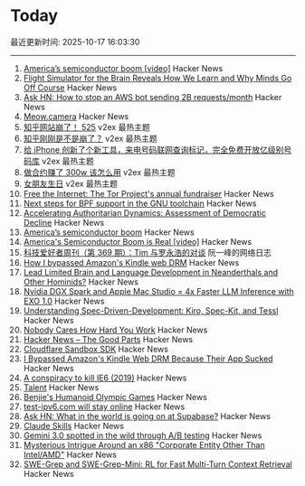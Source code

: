 # Today

最近更新时间: 2025-10-17 16:03:30

--- 
1. [America’s semiconductor boom [video]](https://www.youtube.com/watch?v=T-jt3qBzJ4A) Hacker News
2. [Flight Simulator for the Brain Reveals How We Learn and Why Minds Go Off Course](https://now.tufts.edu/2025/10/16/flight-simulator-brain-reveals-how-we-learn-and-why-minds-sometimes-go-course) Hacker News
3. [Ask HN: How to stop an AWS bot sending 2B requests/month](https://news.ycombinator.com/item?id=45613567) Hacker News
4. [Meow.camera](https://meow.camera/) Hacker News
5. [知乎网站崩了！ 525](https://www.v2ex.com/t/1166308) v2ex 最热主题
6. [知乎刚刚是不是崩了？](https://www.v2ex.com/t/1166290) v2ex 最热主题
7. [给 iPhone 创新了个新工具，来电号码联网查询标记，完全免费开放亿级别号码库](https://www.v2ex.com/t/1166284) v2ex 最热主题
8. [做合约赚了 300w 该怎么用](https://www.v2ex.com/t/1166281) v2ex 最热主题
9. [女朋友生日](https://www.v2ex.com/t/1166279) v2ex 最热主题
10. [Free the Internet: The Tor Project's annual fundraiser](https://blog.torproject.org/2025-fundraiser-donations-matched/) Hacker News
11. [Next steps for BPF support in the GNU toolchain](https://lwn.net/Articles/1039827/) Hacker News
12. [Accelerating Authoritarian Dynamics: Assessment of Democratic Decline](https://steadystate1.substack.com/p/accelerating-authoritarian-dynamics) Hacker News
13. [America’s semiconductor boom](https://www.youtube.com/watch?v=T-jt3qBzJ4A) Hacker News
14. [America's Semiconductor Boom is Real [video]](https://www.youtube.com/watch?v=T-jt3qBzJ4A) Hacker News
15. [科技爱好者周刊（第 369 期）：Tim 与罗永浩的对谈](http://www.ruanyifeng.com/blog/2025/10/weekly-issue-369.html) 阮一峰的网络日志
16. [How I bypassed Amazon's Kindle web DRM](https://blog.pixelmelt.dev/kindle-web-drm/) Hacker News
17. [Lead Limited Brain and Language Development in Neanderthals and Other Hominids?](https://today.ucsd.edu/story/did-lead-limit-brain-and-language-development-in-neanderthals-and-other-extinct-hominids) Hacker News
18. [Nvidia DGX Spark and Apple Mac Studio = 4x Faster LLM Inference with EXO 1.0](https://blog.exolabs.net/nvidia-dgx-spark/) Hacker News
19. [Understanding Spec-Driven-Development: Kiro, Spec-Kit, and Tessl](https://martinfowler.com/articles/exploring-gen-ai/sdd-3-tools.html) Hacker News
20. [Nobody Cares How Hard You Work](https://alifeengineered.substack.com/p/nobody-cares-how-hard-you-work) Hacker News
21. [Hacker News – The Good Parts](https://smartmic.bearblog.dev/why-hacker-news/) Hacker News
22. [Cloudflare Sandbox SDK](https://sandbox.cloudflare.com/) Hacker News
23. [I Bypassed Amazon's Kindle Web DRM Because Their App Sucked](https://blog.pixelmelt.dev/kindle-web-drm/) Hacker News
24. [A conspiracy to kill IE6 (2019)](https://blog.chriszacharias.com/a-conspiracy-to-kill-ie6) Hacker News
25. [Talent](https://www.felixstocker.com/blog/talent) Hacker News
26. [Benjie's Humanoid Olympic Games](https://generalrobots.substack.com/p/benjies-humanoid-olympic-games) Hacker News
27. [test-ipv6.com will stay online](https://status.test-ipv6.com) Hacker News
28. [Ask HN: What in the world is going on at Supabase?](https://news.ycombinator.com/item?id=45609621) Hacker News
29. [Claude Skills](https://www.anthropic.com/news/skills) Hacker News
30. [Gemini 3.0 spotted in the wild through A/B testing](https://ricklamers.io/posts/gemini-3-spotted-in-the-wild/) Hacker News
31. [Mysterious Intrigue Around an x86 "Corporate Entity Other Than Intel/AMD"](https://www.phoronix.com/news/x86-Opcodes-Not-AMD-Or-Intel) Hacker News
32. [SWE-Grep and SWE-Grep-Mini: RL for Fast Multi-Turn Context Retrieval](https://cognition.ai/blog/swe-grep) Hacker News
